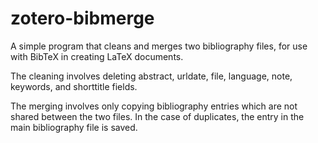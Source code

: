 # zotero-bibmerge
A simple program that cleans and merges two bibliography files, for use with BibTeX in creating LaTeX documents. 

The cleaning involves deleting abstract, urldate, file, language, note, keywords, and shorttitle fields.

The merging involves only copying bibliography entries which are not shared between the two files. In the case of duplicates, the entry in the main bibliography file is saved. 
